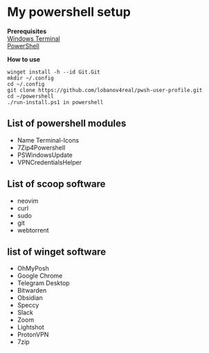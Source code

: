 # My powershell setup  
**Prerequisites**  
[Windows Terminal](https://github.com/microsoft/terminal)  
[PowerShell](https://github.com/PowerShell/PowerShell/releases/tag/v7.2.7)  
  
**How to use**  
```
winget install -h --id Git.Git
mkdir ~/.config
cd ~/.config
git clone https://github.com/lobanov4real/pwsh-user-profile.git
cd ~/powershell
./run-install.ps1 in powershell
```
## List of powershell modules  
- Name Terminal-Icons
- 7Zip4Powershell
- PSWindowsUpdate
- VPNCredentialsHelper
## List of scoop software  
- neovim 
- curl 
- sudo 
- git 
- webtorrent
## list of winget software  
- OhMyPosh
- Google Chrome
- Telegram Desktop
- Bitwarden
- Obsidian
- Speccy
- Slack
- Zoom
- Lightshot
- ProtonVPN
- 7zip
